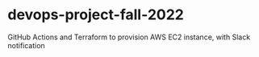# devops-project-fall-2022
GitHub Actions and Terraform to provision AWS EC2 instance, with Slack notification
